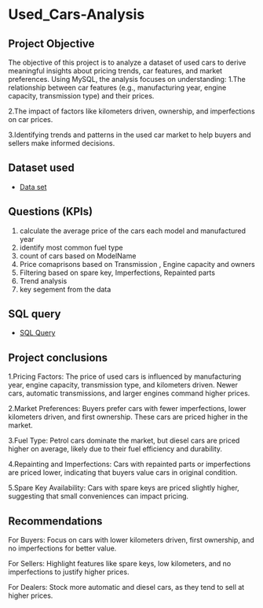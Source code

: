 # Used_Cars-Analysis
## Project Objective 
The objective of this project is to analyze a dataset of used cars to derive meaningful insights about pricing trends, car features, and market preferences. Using MySQL, the analysis focuses on understanding:
1.The relationship between car features (e.g., manufacturing year, engine capacity, transmission type) and their prices.

2.The impact of factors like kilometers driven, ownership, and imperfections on car prices.

3.Identifying trends and patterns in the used car market to help buyers and sellers make informed decisions.

## Dataset used 
- <a href ="https://github.com/arunsaimuddu/Used_Cars-Analysis/blob/main/cars24data.csv">Data set</a>

## Questions (KPIs)
1. calculate the average price of the cars each model and manufactured year
2. identify most common fuel type
3. count of cars based on ModelName
4. Price comaprisons based on Transmission , Engine capacity and  owners
5.  Filtering based on spare key, Imperfections, Repainted parts
6.  Trend analysis
7.  key segement from the data

## SQL query 
- <a href ="https://github.com/arunsaimuddu/Used_Cars-Analysis/blob/main/Used_cars%20analysis.sql">SQL Query</a>

## Project conclusions 
1.Pricing Factors: The price of used cars is influenced by manufacturing year, engine capacity, transmission type, and kilometers driven. Newer cars, automatic transmissions, and larger engines command higher prices.

2.Market Preferences: Buyers prefer cars with fewer imperfections, lower kilometers driven, and first ownership. These cars are priced higher in the market.

3.Fuel Type: Petrol cars dominate the market, but diesel cars are priced higher on average, likely due to their fuel efficiency and durability.

4.Repainting and Imperfections: Cars with repainted parts or imperfections are priced lower, indicating that buyers value cars in original condition.

5.Spare Key Availability: Cars with spare keys are priced slightly higher, suggesting that small conveniences can impact pricing.

## Recommendations
For Buyers: Focus on cars with lower kilometers driven, first ownership, and no imperfections for better value.

For Sellers: Highlight features like spare keys, low kilometers, and no imperfections to justify higher prices.

For Dealers: Stock more automatic and diesel cars, as they tend to sell at higher prices.




